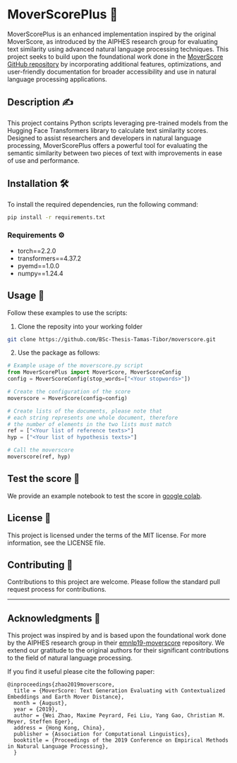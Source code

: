 # MoverScorePlus 🚀

MoverScorePlus is an enhanced implementation inspired by the original MoverScore, as introduced by the AIPHES research group for evaluating text similarity using advanced natural language processing techniques. This project seeks to build upon the foundational work done in the [MoverScore GitHub repository](https://github.com/AIPHES/emnlp19-moverscore) by incorporating additional features, optimizations, and user-friendly documentation for broader accessibility and use in natural language processing applications.

## Description ✍️

This project contains Python scripts leveraging pre-trained models from the Hugging Face Transformers library to calculate text similarity scores. Designed to assist researchers and developers in natural language processing, MoverScorePlus offers a powerful tool for evaluating the semantic similarity between two pieces of text with improvements in ease of use and performance.

## Installation 🛠️

To install the required dependencies, run the following command:

```bash
pip install -r requirements.txt
```

### Requirements ⚙️

- torch==2.2.0
- transformers==4.37.2
- pyemd==1.0.0
- numpy==1.24.4

## Usage 📖

Follow these examples to use the scripts:

1. Clone the reposity into your working folder

```bash
git clone https://github.com/BSc-Thesis-Tamas-Tibor/moverscore.git
```

2. Use the package as follows:

```python
# Example usage of the moverscore.py script
from MoverScorePlus import MoverScore, MoverScoreConfig
config = MoverScoreConfig(stop_words=["<Your stopwords>"])

# Create the configuration of the score
moverscore = MoverScore(config=config)

# Create lists of the documents, please note that
# each string represents one whole document, therefore
# the number of elements in the two lists must match
ref = ["<Your list of reference texts>"]
hyp = ["<Your list of hypothesis texts>"]

# Call the moverscore
moverscore(ref, hyp)
```

## Test the score 📔

We provide an example notebook to test the score in [google colab](https://colab.research.google.com/drive/1KvG1L2kmd2Ptt_mvDeAzihvREaqJRWAJ?usp=sharing).

## License 📄

This project is licensed under the terms of the MIT license. For more information, see the LICENSE file.

## Contributing 👥

Contributions to this project are welcome. Please follow the standard pull request process for contributions.

---

## Acknowledgments 🤝 

This project was inspired by and is based upon the foundational work done by the AIPHES research group in their [emnlp19-moverscore](https://github.com/AIPHES/emnlp19-moverscore) repository. We extend our gratitude to the original authors for their significant contributions to the field of natural language processing.

If you find it useful please cite the following paper:

```
@inproceedings{zhao2019moverscore,
  title = {MoverScore: Text Generation Evaluating with Contextualized Embeddings and Earth Mover Distance},
  month = {August},
  year = {2019},
  author = {Wei Zhao, Maxime Peyrard, Fei Liu, Yang Gao, Christian M. Meyer, Steffen Eger},
  address = {Hong Kong, China},
  publisher = {Association for Computational Linguistics},
  booktitle = {Proceedings of the 2019 Conference on Empirical Methods in Natural Language Processing},
  }
```